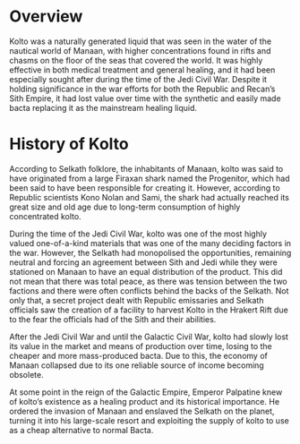 # Overview

Kolto was a naturally generated liquid that was seen in the water of the nautical world of Manaan, with higher concentrations found in rifts and chasms on the floor of the seas that covered the world.
It was highly effective in both medical treatment and general healing, and it had been especially sought after during the time of the Jedi Civil War.
Despite it holding significance in the war efforts for both the Republic and Recan’s Sith Empire, it had lost value over time with the synthetic and easily made bacta replacing it as the mainstream healing liquid.

# History of Kolto

According to Selkath folklore, the inhabitants of Manaan, kolto was said to have originated from a large Firaxan shark named the Progenitor, which had been said to have been responsible for creating it.
However, according to Republic scientists Kono Nolan and Sami, the shark had actually reached its great size and old age due to long-term consumption of highly concentrated kolto.

During the time of the Jedi Civil War, kolto was one of the most highly valued one-of-a-kind materials that was one of the many deciding factors in the war.
However, the Selkath had monopolised the opportunities, remaining neutral and forcing an agreement between Sith and Jedi while they were stationed on Manaan to have an equal distribution of the product.
This did not mean that there was total peace, as there was tension between the two factions and there were often conflicts behind the backs of the Selkath.
Not only that, a secret project dealt with Republic emissaries and Selkath officials saw the creation of a facility to harvest Kolto in the Hrakert Rift due to the fear the officials had of the Sith and their abilities.

After the Jedi Civil War and until the Galactic Civil War, kolto had slowly lost its value in the market and means of production over time, losing to the cheaper and more mass-produced bacta.
Due to this, the economy of Manaan collapsed due to its one reliable source of income becoming obsolete.

At some point in the reign of the Galactic Empire, Emperor Palpatine knew of kolto’s existence as a healing product and its historical importance.
He ordered the invasion of Manaan and enslaved the Selkath on the planet, turning it into his large-scale resort and exploiting the supply of kolto to use as a cheap alternative to normal Bacta.
